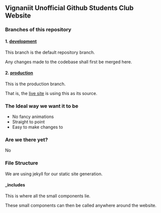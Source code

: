 ##  Vignaniit Unofficial Github Students Club Website

### Branches of this repository
#### 1. [development](https://github.com/vignaniit/vignaniit.github.io/tree/development)
This branch is the default repository branch.

Any changes made to the codebase shall first be merged here.

#### 2. [production](https://github.com/vignaniit/vignaniit.github.io/tree/production)
This is the production branch.

That is, the [live site](https://vignaniit.github.io) is using this as its source.

### The Ideal way we want it to be
- No fancy animations
- Straight to point
- Easy to make changes to

### Are we there yet? 
No

### File Structure
We are using jekyll for our static site generation.

#### _includes
This is where all the small components lie.

These small components can then be called anywhere around the website.
